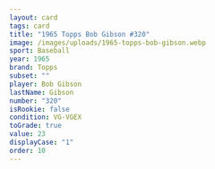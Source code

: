 ```yaml
---
layout: card
tags: card
title: "1965 Topps Bob Gibson #320"
image: /images/uploads/1965-topps-bob-gibson.webp
sport: Baseball
year: 1965
brand: Topps
subset: ""
player: Bob Gibson
lastName: Gibson
number: "320"
isRookie: false
condition: VG-VGEX
toGrade: true
value: 23
displayCase: "1"
order: 10
---
```

